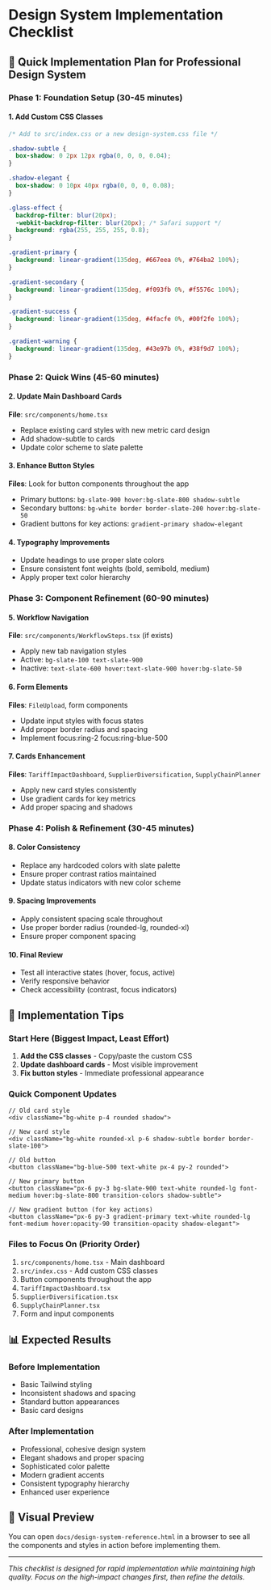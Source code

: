 # Design System Implementation Checklist

## 🎯 Quick Implementation Plan for Professional Design System

### Phase 1: Foundation Setup (30-45 minutes)

#### 1. Add Custom CSS Classes

```css
/* Add to src/index.css or a new design-system.css file */

.shadow-subtle {
  box-shadow: 0 2px 12px rgba(0, 0, 0, 0.04);
}

.shadow-elegant {
  box-shadow: 0 10px 40px rgba(0, 0, 0, 0.08);
}

.glass-effect {
  backdrop-filter: blur(20px);
  -webkit-backdrop-filter: blur(20px); /* Safari support */
  background: rgba(255, 255, 255, 0.8);
}

.gradient-primary {
  background: linear-gradient(135deg, #667eea 0%, #764ba2 100%);
}

.gradient-secondary {
  background: linear-gradient(135deg, #f093fb 0%, #f5576c 100%);
}

.gradient-success {
  background: linear-gradient(135deg, #4facfe 0%, #00f2fe 100%);
}

.gradient-warning {
  background: linear-gradient(135deg, #43e97b 0%, #38f9d7 100%);
}
```

### Phase 2: Quick Wins (45-60 minutes)

#### 2. Update Main Dashboard Cards

**File**: `src/components/home.tsx`

- Replace existing card styles with new metric card design
- Add shadow-subtle to cards
- Update color scheme to slate palette

#### 3. Enhance Button Styles

**Files**: Look for button components throughout the app

- Primary buttons: `bg-slate-900 hover:bg-slate-800 shadow-subtle`
- Secondary buttons: `bg-white border border-slate-200 hover:bg-slate-50`
- Gradient buttons for key actions: `gradient-primary shadow-elegant`

#### 4. Typography Improvements

- Update headings to use proper slate colors
- Ensure consistent font weights (bold, semibold, medium)
- Apply proper text color hierarchy

### Phase 3: Component Refinement (60-90 minutes)

#### 5. Workflow Navigation

**File**: `src/components/WorkflowSteps.tsx` (if exists)

- Apply new tab navigation styles
- Active: `bg-slate-100 text-slate-900`
- Inactive: `text-slate-600 hover:text-slate-900 hover:bg-slate-50`

#### 6. Form Elements

**Files**: `FileUpload`, form components

- Update input styles with focus states
- Add proper border radius and spacing
- Implement focus:ring-2 focus:ring-blue-500

#### 7. Cards Enhancement

**Files**: `TariffImpactDashboard`, `SupplierDiversification`, `SupplyChainPlanner`

- Apply new card styles consistently
- Use gradient cards for key metrics
- Add proper spacing and shadows

### Phase 4: Polish & Refinement (30-45 minutes)

#### 8. Color Consistency

- Replace any hardcoded colors with slate palette
- Ensure proper contrast ratios maintained
- Update status indicators with new color scheme

#### 9. Spacing Improvements

- Apply consistent spacing scale throughout
- Use proper border radius (rounded-lg, rounded-xl)
- Ensure proper component spacing

#### 10. Final Review

- Test all interactive states (hover, focus, active)
- Verify responsive behavior
- Check accessibility (contrast, focus indicators)

## 🚀 Implementation Tips

### Start Here (Biggest Impact, Least Effort)

1. **Add the CSS classes** - Copy/paste the custom CSS
2. **Update dashboard cards** - Most visible improvement
3. **Fix button styles** - Immediate professional appearance

### Quick Component Updates

```tsx
// Old card style
<div className="bg-white p-4 rounded shadow">

// New card style
<div className="bg-white rounded-xl p-6 shadow-subtle border border-slate-100">

// Old button
<button className="bg-blue-500 text-white px-4 py-2 rounded">

// New primary button
<button className="px-6 py-3 bg-slate-900 text-white rounded-lg font-medium hover:bg-slate-800 transition-colors shadow-subtle">

// New gradient button (for key actions)
<button className="px-6 py-3 gradient-primary text-white rounded-lg font-medium hover:opacity-90 transition-opacity shadow-elegant">
```

### Files to Focus On (Priority Order)

1. `src/components/home.tsx` - Main dashboard
2. `src/index.css` - Add custom CSS classes
3. Button components throughout the app
4. `TariffImpactDashboard.tsx`
5. `SupplierDiversification.tsx`
6. `SupplyChainPlanner.tsx`
7. Form and input components

## 📊 Expected Results

### Before Implementation

- Basic Tailwind styling
- Inconsistent shadows and spacing
- Standard button appearances
- Basic card designs

### After Implementation

- Professional, cohesive design system
- Elegant shadows and proper spacing
- Sophisticated color palette
- Modern gradient accents
- Consistent typography hierarchy
- Enhanced user experience

## 🎨 Visual Preview

You can open `docs/design-system-reference.html` in a browser to see all the components and styles in action before implementing them.

---

_This checklist is designed for rapid implementation while maintaining high quality. Focus on the high-impact changes first, then refine the details._
